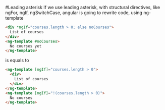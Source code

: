 #Leading asterisk
If we use leading asterisk, with structural directives, like ngFor, ngIf, ngSwitchCase, angular is going to rewrite code, using ng-template

```html
<div *ngIf="courses.length > 0; else noCourses">
  List of courses
</div>
<ng-template #noCourses>
  No courses yet
</ng-template>
```

is equals to

```html
<ng-template [ngIf]="courses.length > 0">
  <div>
    List of courses
  </div>
</ng-template>
<ng-template [ngIf]="!(courses.length > 0)">
  No courses
</ng-template>
```
